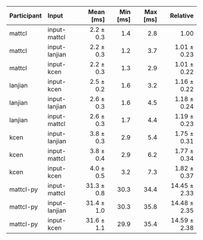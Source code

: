 | Participant | Input | Mean [ms] | Min [ms] | Max [ms] | Relative |
|:---|:---|---:|---:|---:|---:|
| mattcl | input-mattcl | 2.2 ± 0.3 | 1.4 | 2.8 | 1.00 |
| mattcl | input-lanjian | 2.2 ± 0.3 | 1.2 | 3.7 | 1.01 ± 0.23 |
| mattcl | input-kcen | 2.2 ± 0.3 | 1.3 | 2.9 | 1.01 ± 0.22 |
| lanjian | input-kcen | 2.5 ± 0.2 | 1.6 | 3.2 | 1.16 ± 0.22 |
| lanjian | input-lanjian | 2.6 ± 0.3 | 1.6 | 4.5 | 1.18 ± 0.24 |
| lanjian | input-mattcl | 2.6 ± 0.3 | 1.7 | 4.4 | 1.19 ± 0.23 |
| kcen | input-lanjian | 3.8 ± 0.3 | 2.9 | 5.4 | 1.75 ± 0.31 |
| kcen | input-mattcl | 3.8 ± 0.4 | 2.9 | 6.2 | 1.77 ± 0.34 |
| kcen | input-kcen | 4.0 ± 0.5 | 3.2 | 7.3 | 1.82 ± 0.37 |
| mattcl-py | input-mattcl | 31.3 ± 0.8 | 30.3 | 34.4 | 14.45 ± 2.33 |
| mattcl-py | input-lanjian | 31.4 ± 1.0 | 30.3 | 35.8 | 14.48 ± 2.35 |
| mattcl-py | input-kcen | 31.6 ± 1.1 | 29.9 | 35.4 | 14.59 ± 2.38 |

